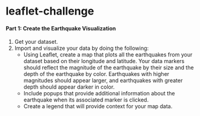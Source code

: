 # leaflet-challenge

#### Part 1: Create the Earthquake Visualization
1. Get your dataset.
2. Import and visualize your data by doing the following:
      - Using Leaflet, create a map that plots all the earthquakes from your dataset based on their longitude and latitude.
        Your data markers should reflect the magnitude of the earthquake by their size and the depth of the earthquake by color. Earthquakes with higher magnitudes should appear 
        larger, and earthquakes with greater depth should appear darker in color.
      - Include popups that provide additional information about the earthquake when its associated marker is clicked.
      - Create a legend that will provide context for your map data.
